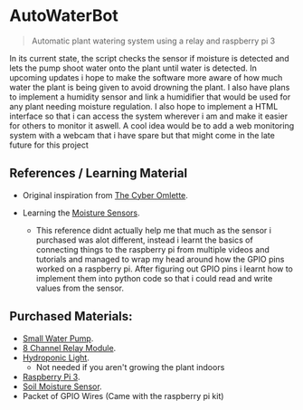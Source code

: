 # AutoWaterBot
> Automatic plant watering system using a relay and raspberry pi 3

In its current state, the script checks the sensor if moisture is detected and lets the pump shoot water onto the plant until water is detected. In upcoming updates i hope to make the software more aware of how much water the plant is being given to avoid drowning the plant. I also have plans to implement a humidity sensor and link a humidifier that would be used for any plant needing moisture regulation. I also hope to implement a HTML interface so that i can access the system wherever i am and make it easier for others to monitor it aswell. A cool idea would be to add a web monitoring system with a webcam that i have spare but that might come in the late future for this project

## References / Learning Material
- Original inspiration from [The Cyber Omlette](http://www.cyber-omelette.com/2017/09/automated-plant-watering.html).

- Learning the [Moisture Sensors](https://www.instructables.com/id/Soil-Moisture-Sensor-Raspberry-Pi/).
    - This reference didnt actually help me that much as the sensor i purchased was alot different, instead i learnt the basics of  connecting things to the raspberry pi from multiple videos and tutorials and managed to wrap my head around how the GPIO pins worked on a raspberry pi. After figuring out GPIO pins i learnt how to implement them into python code so that i could read and write values from the sensor.

## Purchased Materials:
- [Small Water Pump](https://www.ebay.com.au/itm/273310251939).
- [8 Channel Relay Module](https://www.ebay.com.au/itm/223212920415).
- [Hydroponic Light](https://www.ebay.com.au/itm/132567970379).
    - Not needed if you aren't growing the plant indoors
- [Raspberry Pi 3](https://www.jaycar.com.au/raspberry-pi-3b-single-board-computer/p/XC9000).
- [Soil Moisture Sensor](https://www.jaycar.com.au/arduino-compatible-soil-moisture-sensor-module/p/XC4604).
- Packet of GPIO Wires (Came with the raspberry pi kit)

